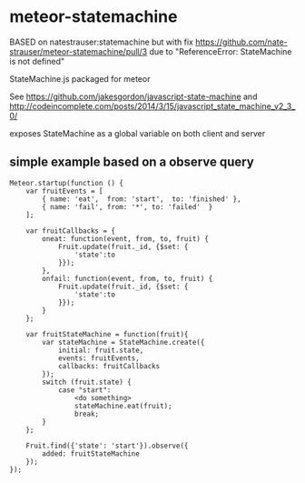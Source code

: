 meteor-statemachine
===================
BASED on natestrauser:statemachine but with fix https://github.com/nate-strauser/meteor-statemachine/pull/3 due to "ReferenceError: StateMachine is not defined"

StateMachine.js packaged for meteor

See https://github.com/jakesgordon/javascript-state-machine
and http://codeincomplete.com/posts/2014/3/15/javascript_state_machine_v2_3_0/

exposes StateMachine as a global variable on both client and server

simple example based on a observe query
---------------------------------------

    Meteor.startup(function () {
        var fruitEvents = [
            { name: 'eat',  from: 'start',  to: 'finished' },
            { name: 'fail', from: '*', to: 'failed'  }
        ];

        var fruitCallbacks = {
            oneat: function(event, from, to, fruit) {
                Fruit.update(fruit._id, {$set: {
                    'state':to
                }});
            },
            onfail: function(event, from, to, fruit) {
                Fruit.update(fruit._id, {$set: {
                    'state':to
                }});
            }
        };

        var fruitStateMachine = function(fruit){
            var stateMachine = StateMachine.create({
                initial: fruit.state,
                events: fruitEvents,
                callbacks: fruitCallbacks
            });
            switch (fruit.state) {
                case "start":
                    <do something>
                    stateMachine.eat(fruit);
                    break;
            }
        };

        Fruit.find({'state': 'start'}).observe({
            added: fruitStateMachine
        });
    });

